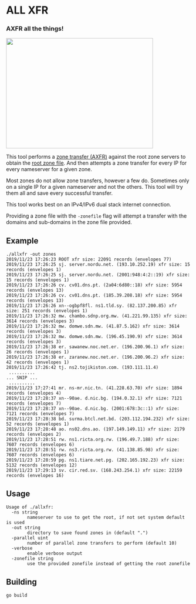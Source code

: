 # ALL XFR

### AXFR all the things!

<img src="https://user-images.githubusercontent.com/164192/69487828-764bc280-0e15-11ea-8f67-41dd27ac32d8.jpg" width="400" height="300">

This tool performs a [zone transfer (AXFR)](https://en.wikipedia.org/wiki/DNS_zone_transfer) against the root zone servers to obtain the [root zone file](https://www.iana.org/domains/root/files). And then attempts a zone transfer for every IP for every nameserver for a given zone.

Most zones do not allow zone transfers, however a few do. Sometimes only on a single IP for a given nameserver and not the others. This tool will try them all and save every successful transfer.

This tool works best on an IPv4/IPv6 dual stack internet connection.

Providing a zone file with the `-zonefile` flag will attempt a transfer with the domains and sub-domains in the zone file provided.

## Example

```
./allxfr -out zones
2019/11/23 17:26:23 ROOT xfr size: 22091 records (envelopes 77)
2019/11/23 17:26:25 sj. server.nordu.net. (193.10.252.19) xfr size: 15 records (envelopes 1)
2019/11/23 17:26:25 sj. server.nordu.net. (2001:948:4:2::19) xfr size: 15 records (envelopes 1)
2019/11/23 17:26:26 cv. cv01.dns.pt. (2a04:6d80::18) xfr size: 5954 records (envelopes 13)
2019/11/23 17:26:26 cv. cv01.dns.pt. (185.39.208.18) xfr size: 5954 records (envelopes 13)
2019/11/23 17:26:26 xn--ogbpf8fl. ns1.tld.sy. (82.137.200.85) xfr size: 251 records (envelopes 1)
2019/11/23 17:26:32 mw. chambo.sdnp.org.mw. (41.221.99.135) xfr size: 3614 records (envelopes 3)
2019/11/23 17:26:32 mw. domwe.sdn.mw. (41.87.5.162) xfr size: 3614 records (envelopes 3)
2019/11/23 17:26:32 mw. domwe.sdn.mw. (196.45.190.9) xfr size: 3614 records (envelopes 3)
2019/11/23 17:26:38 er. sawanew.noc.net.er. (196.200.96.1) xfr size: 26 records (envelopes 1)
2019/11/23 17:26:38 er. zaranew.noc.net.er. (196.200.96.2) xfr size: 42 records (envelopes 1)
2019/11/23 17:26:42 tj. ns2.tojikiston.com. (193.111.11.4) 
 ..........
... SNIP ...
 ..........
2019/11/23 17:27:41 mr. ns-mr.nic.tn. (41.228.63.70) xfr size: 1894 records (envelopes 4)
2019/11/23 17:28:37 xn--90ae. d.nic.bg. (194.0.32.1) xfr size: 7121 records (envelopes 7)
2019/11/23 17:28:37 xn--90ae. d.nic.bg. (2001:678:3c::1) xfr size: 7121 records (envelopes 7)
2019/11/23 17:28:38 bd. surma.btcl.net.bd. (203.112.194.232) xfr size: 52 records (envelopes 1)
2019/11/23 17:28:48 ao. ns02.dns.ao. (197.149.149.11) xfr size: 2179 records (envelopes 2)
2019/11/23 17:28:51 rw. ns1.ricta.org.rw. (196.49.7.188) xfr size: 7607 records (envelopes 6)
2019/11/23 17:28:51 rw. ns3.ricta.org.rw. (41.138.85.98) xfr size: 7607 records (envelopes 6)
2019/11/23 17:28:59 pg. ns1.tiare.net.pg. (202.165.192.23) xfr size: 5132 records (envelopes 12)
2019/11/23 17:29:13 sv. cir.red.sv. (168.243.254.1) xfr size: 22159 records (envelopes 16)
```

## Usage

```
Usage of ./allxfr:
  -ns string
        nameserver to use to get the root, if not set system default is used
  -out string
        directory to save found zones in (default ".")
  -parallel uint
        number of parallel zone transfers to perform (default 10)
  -verbose
        enable verbose output
  -zonefile string
        use the provided zonefile instead of getting the root zonefile
```

## Building

```
go build
```

